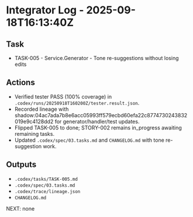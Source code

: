 # Integrator Log - 2025-09-18T16:13:40Z

## Task
- TASK-005 - Service.Generator - Tone re-suggestions without losing edits

## Actions
- Verified tester PASS (100% coverage) in `.codex/runs/20250918T160200Z/tester.result.json`.
- Recorded lineage with shadow:04ac7ada7b8e6acc05993ff579ecbd60efa22c8774730243832019e9c4128dd2 for generator/handler/test updates.
- Flipped TASK-005 to done; STORY-002 remains in_progress awaiting remaining tasks.
- Updated `.codex/spec/03.tasks.md` and `CHANGELOG.md` with tone re-suggestion work.

## Outputs
- `.codex/tasks/TASK-005.md`
- `.codex/spec/03.tasks.md`
- `.codex/trace/lineage.json`
- `CHANGELOG.md`

NEXT: none
